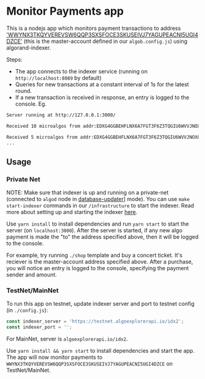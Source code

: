 # Monitor Payments app

This is a nodejs app which monitors payment transactions to address ['WWYNX3TKQYVEREVSW6QQP3SXSFOCE3SKUSEIVJ7YAGUPEACNI5UGI4DZCE'](https://github.com/scale-it/algo-builder/blob/master/examples/algob.config-template.js#L20) (this is the master-account defined in our `algob.config.js`) using algorand-indexer.

Steps:
  * The app connects to the indexer service (running on `http://localhost:8089` by default)
  * Queries for new transactions at a constant interval of 1s for the latest round.
  * If a new transaction is received in response, an entry is logged to the console. Eg.
  ```bash
  Server running at http://127.0.0.1:3000/

  Received 10 microalgos from addr:EDXG4GGBEHFLNX6A7FGT3F6Z3TQGIU6WVVJNOXGYLVNTLWDOCEJJ35LWJY at round:510

  Received 5 microalgos from addr:EDXG4GGBEHFLNX6A7FGT3F6Z3TQGIU6WVVJNOXGYLVNTLWDOCEJJ35LWJY at round:569
  ...
  ```

## Usage

### Private Net

NOTE: Make sure that  indexer is up and running on a private-net (connected to `algod` node in [database-updater](https://github.com/algorand/indexer#database-updater)] mode). You can use `make start-indexer` commands in our `/infrastructure` to start the indexer. Read more about setting up and starting the indexer [here](https://github.com/scale-it/algo-builder/blob/develop/infrastructure/README.md#installation-on-local).

Use `yarn install` to install dependencies and run `yarn start` to start the server (on `localhost:3000`). After the server is started, if any new algo payment is made the "to" the address specified above, then it will be logged to the console.

For example, try running `./shop` template and buy a concert ticket. It's reciever is the master-account address specified above. After a purchase, you will notice an entry is logged to the console, specifying the payment sender and amount.

### TestNet/MainNet

To run this app on testnet, update indexer server and port to testnet config (in `./config.js`):
```js
const indexer_server = 'https://testnet.algoexplorerapi.io/idx2';
const indexer_port = '';
```
For MainNet, server is `algoexplorerapi.io/idx2`.

Use `yarn install && yarn start` to install dependencies and start the app. The app will now monitor payments to `WWYNX3TKQYVEREVSW6QQP3SXSFOCE3SKUSEIVJ7YAGUPEACNI5UGI4DZCE` on TestNet/MainNet.
